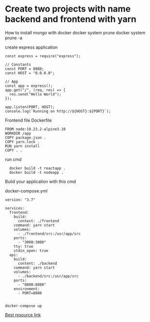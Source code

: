 # Create two projects with name backend and frontend with yarn

How to install mongo with docker
docker system prune
docker system prune -a

create express application

```
const express = require("express");

// Constants
const PORT = 8080;
const HOST = "0.0.0.0";

// App
const app = express();
app.get("/", (req, res) => {
  res.send("Hello World");
});

app.listen(PORT, HOST);
console.log(`Running on http://${HOST}:${PORT}`);
```

Frontend file Dockerfile

```
FROM node:10.23.2-alpine3.10
WORKDIR /app
COPY package.json .
COPY yarn.lock .
RUN yarn install
COPY . .

```

run cmd

```
  docker build -t reactapp .
  docker build -t nodeapp .
```

Build your application with this cmd

docker-compose.yml

```
version: "3.7"

services:
  frontend:
    build:
      context: ./frontend
    command: yarn start
    volumes:
      - ./frontend/src:/usr/app/src
    ports:
      - "3000:3000"
    tty: true
    stdin_open: true
  api:
    build:
      content: ./backend
    command: yarn start
    volumes:
      - ./backend/src:/usr/app/src
    ports:
      - "8080:8080"
    environment:
      - PORT=8080


```

```docker-compose build
docker-compose up
```

[Best resource link](https://nodejs.org/en/docs/guides/nodejs-docker-webapp/)
